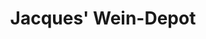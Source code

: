 ---
title: "Jacques' Wein-Depot"
url: /duesseldorf/jacques-wein-depot-arnheimer-strasse/
shop: Wein
---